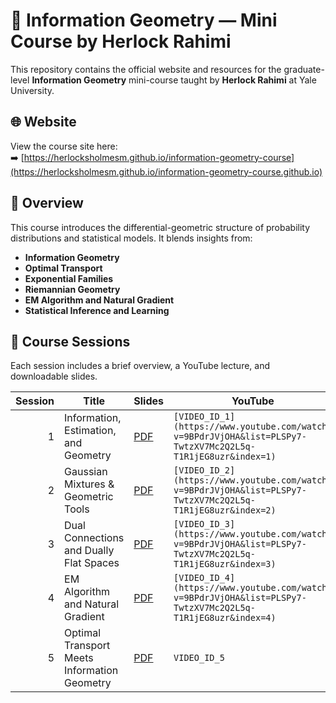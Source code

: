 # 📐 Information Geometry — Mini Course by Herlock Rahimi

This repository contains the official website and resources for the graduate-level **Information Geometry** mini-course taught by **Herlock Rahimi** at Yale University.

## 🌐 Website

View the course site here:  
➡️ [https://herlocksholmesm.github.io/information-geometry-course](https://herlocksholmesm.github.io/information-geometry-course.github.io)

## 📄 Overview

This course introduces the differential-geometric structure of probability distributions and statistical models. It blends insights from:
- **Information Geometry**
- **Optimal Transport**
- **Exponential Families**
- **Riemannian Geometry**
- **EM Algorithm and Natural Gradient**
- **Statistical Inference and Learning**

## 🎥 Course Sessions

Each session includes a brief overview, a YouTube lecture, and downloadable slides.

| Session | Title                                                 | Slides                                 | YouTube        |
|--------:|-------------------------------------------------------|----------------------------------------|----------------|
| 1       | Information, Estimation, and Geometry                 | [PDF](assets/slides/session1.pdf)      | `[VIDEO_ID_1](https://www.youtube.com/watch?v=9BPdrJVjOHA&list=PLSPy7-TwtzXV7Mc2Q2L5q-T1R1jEG8uzr&index=1)`   |
| 2       | Gaussian Mixtures & Geometric Tools                   | [PDF](assets/slides/session2.pdf)      | `[VIDEO_ID_2](https://www.youtube.com/watch?v=9BPdrJVjOHA&list=PLSPy7-TwtzXV7Mc2Q2L5q-T1R1jEG8uzr&index=2)`   |
| 3       | Dual Connections and Dually Flat Spaces               | [PDF](assets/slides/session3.pdf)      | `[VIDEO_ID_3](https://www.youtube.com/watch?v=9BPdrJVjOHA&list=PLSPy7-TwtzXV7Mc2Q2L5q-T1R1jEG8uzr&index=3)`   |
| 4       | EM Algorithm and Natural Gradient                     | [PDF](assets/slides/session4.pdf)      | `[VIDEO_ID_4](https://www.youtube.com/watch?v=9BPdrJVjOHA&list=PLSPy7-TwtzXV7Mc2Q2L5q-T1R1jEG8uzr&index=4)`   |
| 5       | Optimal Transport Meets Information Geometry          | [PDF](assets/slides/session5.pdf)      | `VIDEO_ID_5`   |


